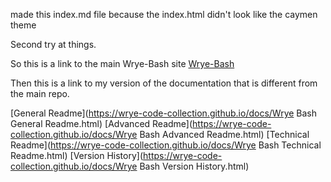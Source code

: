 made this index.md file because the index.html didn't look like the caymen theme

Second try at things.

So this is a link to the main Wrye-Bash site [Wrye-Bash](https://github.com/wrye-bash/wrye-bash)

Then this is a link to my version of the documentation that is different from the main repo.

[General Readme](https://wrye-code-collection.github.io/docs/Wrye Bash General Readme.html)
[Advanced Readme](https://wrye-code-collection.github.io/docs/Wrye Bash Advanced Readme.html)
[Technical Readme](https://wrye-code-collection.github.io/docs/Wrye Bash Technical Readme.html)
[Version History](https://wrye-code-collection.github.io/docs/Wrye Bash Version History.html)
